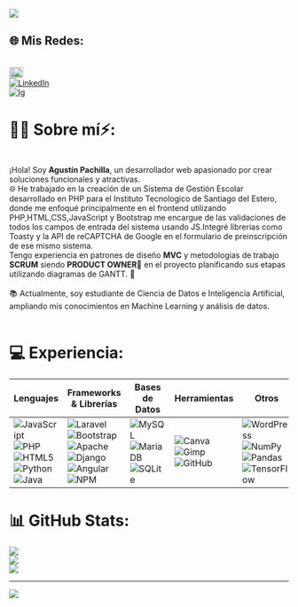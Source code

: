 [![](https://visitcount.itsvg.in/api?id=pipachi2021&icon=0&color=0)](https://visitcount.itsvg.in)
## 🌐 Mis Redes:
<br>
<a href="https://bento.me/agustinpachilla" target="_blank" style="display: inline-block; position: relative;">
    <img src="https://img.shields.io/badge/Contacto-%2300B74A.svg?style=for-the-badge" alt="Contacto💻​" style="height: 20px; vertical-align: middle;">
    <img src="https://img.icons8.com/ios-filled/20/ffffff/computer.png" alt="PC" style="height: 20px; position: absolute; left: 5px; top: 50%; transform: translateY(-50%);">
</a>

<br>
<a href="https://linkedin.com/in/agustinpachilla/" target="_blank">
    <img src="https://img.shields.io/badge/LinkedIn-%230077B5.svg?logo=linkedin&logoColor=white" alt="LinkedIn">
</a>
</br>

<a href="https://instagram.com/agustinpachilla/" target="_blank">
    <img src="https://img.shields.io/badge/Instagram-%23E4405F.svg?logo=Instagram&logoColor=white" alt="Ig">
</a>
</br>



<!--
**pipachi2021/pipachi2021** is a ✨ _special_ ✨ repository because its `README.md` (this file) appears on your GitHub profile.

Here are some ideas to get you started:

- 🔭 I’m currently working on ...
- 🌱 I’m currently learning ...
- 👯 I’m looking to collaborate on ...
- 🤔 I’m looking for help with ...
- 💬 Ask me about ...
- 📫 How to reach me: ...
- 😄 Pronouns: ...
- ⚡ Fun fact: ...
-->
# 👨‍💻 Sobre mí⚡:
<br>¡Hola! Soy <b>Agustín Pachilla</b>, un desarrollador web apasionado por crear soluciones funcionales y atractivas. <br>
🌐 He trabajado en la creación de un Sistema de Gestión Escolar desarrollado en PHP para el Instituto Tecnologico de Santiago del Estero, donde me enfoqué principalmente en el frontend utilizando PHP,HTML,CSS,JavaScript y Bootstrap me encargue de las validaciones de todos los campos de entrada del sistema usando JS.Integré librerias como Toasty y la API de reCAPTCHA de Google en el formulario de preinscripción de ese mismo sistema.
<br>Tengo experiencia en patrones de diseño <b>MVC</b> y metodologias de trabajo <b>SCRUM</b> siendo <b>PRODUCT OWNER💼</b> en el proyecto planificando sus etapas utilizando diagramas de GANTT. 🔐<br><br> 
📚 Actualmente, soy estudiante de Ciencia de Datos e Inteligencia Artificial, ampliando mis conocimientos en Machine Learning y análisis de datos.<br><br>

# 💻 Experiencia:

| Lenguajes           | Frameworks & Librerías                | Bases de Datos              | Herramientas            | Otros                    |
|---------------------|---------------------------------------|-----------------------------|-------------------------|--------------------------|
| ![JavaScript](https://img.shields.io/badge/javascript-%23323330.svg?style=for-the-badge&logo=javascript&logoColor=%23F7DF1E) ![PHP](https://img.shields.io/badge/php-%23777BB4.svg?style=for-the-badge&logo=php&logoColor=white) ![HTML5](https://img.shields.io/badge/html5-%23E34F26.svg?style=for-the-badge&logo=html5&logoColor=white) ![Python](https://img.shields.io/badge/python-3670A0?style=for-the-badge&logo=python&logoColor=ffdd54) ![Java](https://img.shields.io/badge/java-%23ED8B00.svg?style=for-the-badge&logo=openjdk&logoColor=white)    | ![Laravel](https://img.shields.io/badge/laravel-%23FF2D20.svg?style=for-the-badge&logo=laravel&logoColor=white) ![Bootstrap](https://img.shields.io/badge/bootstrap-%23563D7C.svg?style=for-the-badge&logo=bootstrap&logoColor=white) ![Apache](https://img.shields.io/badge/apache-%23D22128.svg?style=for-the-badge&logo=apache&logoColor=white) ![Django](https://img.shields.io/badge/django-%23092E20.svg?style=for-the-badge&logo=django&logoColor=white) ![Angular](https://img.shields.io/badge/angular-%23DD0031.svg?style=for-the-badge&logo=angular&logoColor=white)   ![NPM](https://img.shields.io/badge/NPM-%23000000.svg?style=for-the-badge&logo=npm&logoColor=white)    | ![MySQL](https://img.shields.io/badge/mysql-4479A1.svg?style=for-the-badge&logo=mysql&logoColor=white) ![MariaDB](https://img.shields.io/badge/MariaDB-003545?style=for-the-badge&logo=mariadb&logoColor=white) ![SQLite](https://img.shields.io/badge/sqlite-%2307405e.svg?style=for-the-badge&logo=sqlite&logoColor=white) | ![Canva](https://img.shields.io/badge/Canva-%2300C4CC.svg?style=for-the-badge&logo=Canva&logoColor=white) ![Gimp](https://img.shields.io/badge/Gimp-657D8B?style=for-the-badge&logo=gimp&logoColor=FFFFFF) ![GitHub](https://img.shields.io/badge/github-%23121011.svg?style=for-the-badge&logo=github&logoColor=white) | ![WordPress](https://img.shields.io/badge/WordPress-%23117AC9.svg?style=for-the-badge&logo=WordPress&logoColor=white)  ![NumPy](https://img.shields.io/badge/numpy-%23013243.svg?style=for-the-badge&logo=numpy&logoColor=white) ![Pandas](https://img.shields.io/badge/pandas-%23150458.svg?style=for-the-badge&logo=pandas&logoColor=white) ![TensorFlow](https://img.shields.io/badge/TensorFlow-%23FF6F00.svg?style=for-the-badge&logo=TensorFlow&logoColor=white)|



# 📊 GitHub Stats:
![](https://github-readme-stats.vercel.app/api?username=pipachi2021&theme=dark&hide_border=false&include_all_commits=false&count_private=false)<br/>
![](https://github-readme-streak-stats.herokuapp.com/?user=pipachi2021&theme=dark&hide_border=false)<br/>
![](https://github-readme-stats.vercel.app/api/top-langs/?username=pipachi2021&theme=dark&hide_border=false&include_all_commits=false&count_private=false&layout=compact)

---
[![](https://visitcount.itsvg.in/api?id=pipachi2021&icon=0&color=0)](https://visitcount.itsvg.in)

<!-- Proudly created with GPRM ( https://gprm.itsvg.in ) -->

